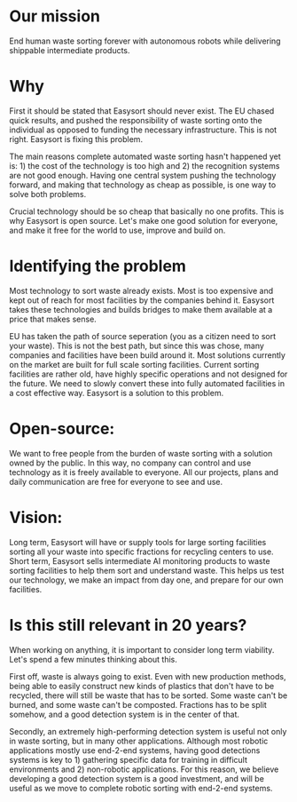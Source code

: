 
# Our mission

End human waste sorting forever with autonomous robots while delivering shippable intermediate products.

# Why

First it should be stated that Easysort should never exist. The EU chased quick results, and pushed the responsibility of waste sorting onto the individual as opposed to funding the necessary infrastructure. This is not right. Easysort is fixing this problem.

The main reasons complete automated waste sorting hasn't happened yet is: 1) the cost of the technology is too high and 2) the recognition systems are not good enough. Having one central system pushing the technology forward, and making that technology as cheap as possible, is one way to solve both problems.

Crucial technology should be so cheap that basically no one profits. This is why Easysort is open source. Let's make one good solution for everyone, and make it free for the world to use, improve and build on.

# Identifying the problem

Most technology to sort waste already exists. Most is too expensive and kept out of reach for most facilities by the companies behind it. Easysort takes these technologies and builds bridges to make them available at a price that makes sense.

EU has taken the path of source seperation (you as a citizen need to sort your waste). This is not the best path, but since this was chose, many companies and facilities have been build around it. Most solutions currently on the market are built for full scale sorting facilities. Current sorting facilities are rather old, have highly specific operations and not designed for the future. We need to slowly convert these into fully automated facilities in a cost effective way. Easysort is a solution to this problem.

# Open-source:

We want to free people from the burden of waste sorting with a solution owned by the public. In this way, no company can control and use technology as it is freely available to everyone. All our projects, plans and daily communication are free for everyone to see and use.

# Vision:

Long term, Easysort will have or supply tools for large sorting facilities sorting all your waste into specific fractions for recycling centers to use.
Short term, Easysort sells intermediate AI monitoring products to waste sorting facilities to help them sort and understand waste. This helps us test our technology, we make an impact from day one, and prepare for our own facilities.

# Is this still relevant in 20 years?

When working on anything, it is important to consider long term viability. Let's spend a few minutes thinking about this.

First off, waste is always going to exist. Even with new production methods, being able to easily construct new kinds of plastics that don't have to be recycled, there will still be waste that has to be sorted. Some waste can't be burned, and some waste can't be composted. Fractions has to be split somehow, and a good detection system is in the center of that.

Secondly, an extremely high-performing detection system is useful not only in waste sorting, but in many other applications. Although most robotic applications mostly use end-2-end systems, having good detections systems is key to 1) gathering specific data for training in difficult environments and 2) non-robotic applications. For this reason, we believe developing a good detection system is a good investment, and will be useful as we move to complete robotic sorting with end-2-end systems.
